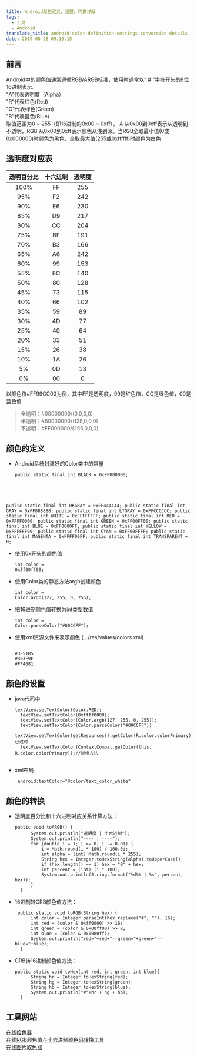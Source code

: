 ```yaml
---
title: Android颜色定义、设置、转换详解
tags:
  - 工具
  - Android
translate_title: android-color-definition-settings-conversion-details
date: 2019-08-28 09:16:15
---
```

## 前言 
Android中的颜色值通常遵循RGB/ARGB标准，使用时通常以“ # ”字符开头的8位16进制表示。</br>"A"代表透明度（Alpha）</br>"R"代表红色(Red)</br>"G"代表绿色(Green)</br>"B"代表蓝色(Blue)</br>取值范围为0 ~ 255（即16进制的0x00 ~ 0xff）。
A 从0x00到0xff表示从透明到不透明，RGB 从0x00到0xff表示颜色从浅到深。当RGB全取最小值(0或0x000000)时颜色为黑色，全取最大值(255或0xffffff)时颜色为白色
<!--more-->
## 透明度对应表
|  透明百分比   | 十六进制  | 透明度  |
|  :----:  | :----:  | :----:  |
| 100% | FF| 255|
| 95%  | F2 | 242 |
| 90%  | E6 | 230 |
| 85%  | D9 | 217 |
| 80%  | CC | 204 |
| 75%  | BF | 191 |
| 70%  | B3 | 166 |
| 65%  | A6 | 242 |
| 60%  | 99 | 153 |
| 55%  | 8C | 140 |
| 50%  | 80 | 128 |
| 45%  | 73 | 115 |
| 40%  | 66 | 102 |
| 35%  | 59 | 89 |
| 30%  | 4D | 77 |
| 25%  | 40 | 64 |
| 20%  | 33 | 51 |
| 15%  | 26 | 38 |
| 10%  | 1A | 26 |
| 5%  | 0D | 13 |
| 0%  | 00 | 0 |
以颜色值#FF99CC00为例，其中FF是透明度，99是红色值，CC是绿色值，00是蓝色值
>全透明：#00000000/(0,0,0,0)</br>
>半透明：#80000000/(128,0,0,0)</br>
>不透明：#FF000000/(255,0,0,0)
## 颜色的定义
- Android系统封装好的Color类中的常量
	<pre><code>public static final int BLACK = 0xFF000000;
public static final int DKGRAY = 0xFF444444;
public static final int GRAY = 0xFF888888;
public static final int LTGRAY = 0xFFCCCCCC;
public static final int WHITE = 0xFFFFFFFF;
public static final int RED = 0xFFFF0000;
public static final int GREEN = 0xFF00FF00;
public static final int BLUE = 0xFF0000FF;
public static final int YELLOW = 0xFFFFFF00;
public static final int CYAN = 0xFF00FFFF;
public static final int MAGENTA = 0xFFFF00FF;
public static final int TRANSPARENT = 0;</pre></code>
- 使用0x开头的颜色值
		<pre><code>int color = 0xff00ff00;</pre></code>
- 使用Color类的静态方法argb创建颜色
		<pre><code>int color = Color.argb(127, 255, 0, 255);</pre></code>
- 把16进制颜色值转换为int类型数值
		<pre><code>int color = Color.parseColor("#00CCFF");</pre></code>
- 使用xml资源文件来表示颜色 (.../res/values/colors.xml)
		<pre><code><?xml version="1.0" encoding="utf-8"?><resources> 
	<color name="colorPrimary">#3F51B5</color> 
	<color name="colorPrimaryDark">#303F9F</color> 
	<color name="colorAccent">#FF4081</color> 
</resources></pre></code>
## 颜色的设置
- java代码中
	<pre><code>textView.setTextColor(Color.RED);
	textView.setTextColor(0xffff0000);
	textView.setTextColor(Color.argb(127, 255, 0, 255));
	textView.setTextColor(Color.parseColor("#00CCFF"))
	textView.setTextColor(getResources().getColor(R.color.colorPrimary));//已过时
	textView.setTextColor(ContextCompat.getColor(this, R.color.colorPrimary));//替换方法
	</pre></code>
- xml布局
	<pre><code> android:textColor="@color/text_color_white"</pre></code>
## 颜色的转换
- 透明度百分比和十六进制对应关系计算方法：
	<pre><code>public void toARGB() {
        System.out.println("透明度 | 十六进制");
        System.out.println("---- | ----");
        for (double i = 1; i >= 0; i -= 0.01) {
            i = Math.round(i * 100) / 100.0d;
            int alpha = (int) Math.round(i * 255);
            String hex = Integer.toHexString(alpha).toUpperCase();
            if (hex.length() == 1) hex = "0" + hex;
            int percent = (int) (i * 100);
            System.out.println(String.format("%d%% | %s", percent, hex));
        }
    }</pre></code>
- 16进制转GRB颜色值方法：
	<pre><code> public static void toRGB(String hex) {
        int color = Integer.parseInt(hex.replace("#", ""), 16);
        int red = (color & 0xff0000) >> 16;
        int green = (color & 0x00ff00) >> 8;
        int blue = (color & 0x0000ff);     
        System.out.println("red="+red+"--green="+green+"--blue="+blue);  
	}</pre></code>
- GRB转16进制颜色值方法：
	<pre><code>public static void toHex(int red, int green, int blue){
        String hr = Integer.toHexString(red);
        String hg = Integer.toHexString(green);
        String hb = Integer.toHexString(blue);
        System.out.println("#"+hr + hg + hb);      
	}</pre></code>

## 工具网站
[在线拾色器](https://www.w3cschool.cn/tools/index?name=cpicker)</br>
[在线RGB颜色值与十六进制颜色码转换工具](https://www.sioe.cn/yingyong/yanse-rgb-16/)</br>
[在线图片取色器](http://www.jiniannet.com/page/allcolor)</br>